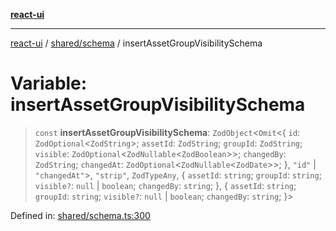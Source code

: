 [**react-ui**](../../../README.md)

***

[react-ui](../../../README.md) / [shared/schema](../README.md) / insertAssetGroupVisibilitySchema

# Variable: insertAssetGroupVisibilitySchema

> `const` **insertAssetGroupVisibilitySchema**: `ZodObject`\<`Omit`\<\{ `id`: `ZodOptional`\<`ZodString`\>; `assetId`: `ZodString`; `groupId`: `ZodString`; `visible`: `ZodOptional`\<`ZodNullable`\<`ZodBoolean`\>\>; `changedBy`: `ZodString`; `changedAt`: `ZodOptional`\<`ZodNullable`\<`ZodDate`\>\>; \}, `"id"` \| `"changedAt"`\>, `"strip"`, `ZodTypeAny`, \{ `assetId`: `string`; `groupId`: `string`; `visible?`: `null` \| `boolean`; `changedBy`: `string`; \}, \{ `assetId`: `string`; `groupId`: `string`; `visible?`: `null` \| `boolean`; `changedBy`: `string`; \}\>

Defined in: [shared/schema.ts:300](https://github.com/UWA-CITS5206-DMR/react-ui/blob/7050e78c07ed514b5a3e8c4228a2104c7641f592/shared/schema.ts#L300)
